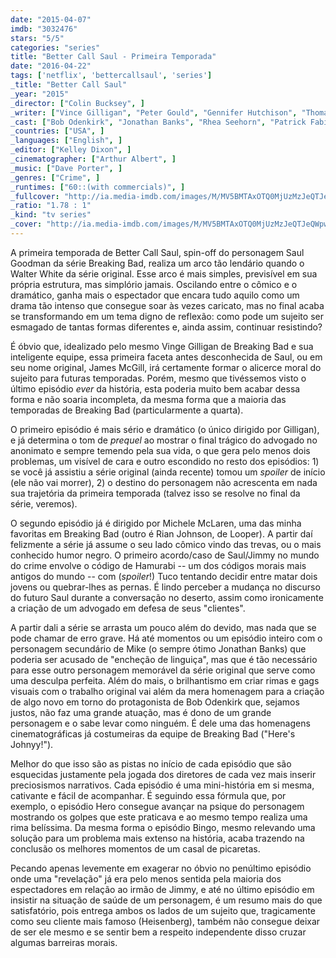 ```yaml
---
date: "2015-04-07"
imdb: "3032476"
stars: "5/5"
categories: "series"
title: "Better Call Saul - Primeira Temporada"
date: "2016-04-22"
tags: ['netflix', 'bettercallsaul', 'series']
_title: "Better Call Saul"
_year: "2015"
_director: ["Colin Bucksey", ]
_writer: ["Vince Gilligan", "Peter Gould", "Gennifer Hutchison", "Thomas Schnauz", "Gordon Smith", ]
_cast: ["Bob Odenkirk", "Jonathan Banks", "Rhea Seehorn", "Patrick Fabian", "Michael Mando", "Michael McKean", ]
_countries: ["USA", ]
_languages: ["English", ]
_editor: ["Kelley Dixon", ]
_cinematographer: ["Arthur Albert", ]
_music: ["Dave Porter", ]
_genres: ["Crime", ]
_runtimes: ["60::(with commercials)", ]
_fullcover: "http://ia.media-imdb.com/images/M/MV5BMTAxOTQ0MjUzMzJeQTJeQWpwZ15BbWU4MDY0NTAxNzMx.jpg"
_ratio: "1.78 : 1"
_kind: "tv series"
_cover: "http://ia.media-imdb.com/images/M/MV5BMTAxOTQ0MjUzMzJeQTJeQWpwZ15BbWU4MDY0NTAxNzMx._V1._SX94_SY140_.jpg"
---
```

A primeira temporada de Better Call Saul, spin-off do personagem Saul Goodman da série Breaking Bad, realiza um arco tão lendário quando o Walter White da série original. Esse arco é mais simples, previsível em sua própria estrutura, mas simplório jamais. Oscilando entre o cômico e o dramático, ganha mais o espectador que encara tudo aquilo como um drama tão intenso que consegue soar às vezes caricato, mas no final acaba se transformando em um tema digno de reflexão: como pode um sujeito ser esmagado de tantas formas diferentes e, ainda assim, continuar resistindo?

É óbvio que, idealizado pelo mesmo Vinge Gilligan de Breaking Bad e sua inteligente equipe, essa primeira faceta antes desconhecida de Saul, ou em seu nome original, James McGill, irá certamente formar o alicerce moral do sujeito para futuras temporadas. Porém, mesmo que tivéssemos visto o último episódio _ever_ da história, esta poderia muito bem acabar dessa forma e não soaria incompleta, da mesma forma que a maioria das temporadas de Breaking Bad (particularmente a quarta).

O primeiro episódio é mais sério e dramático (o único dirigido por Gilligan), e já determina o tom de _prequel_ ao mostrar o final trágico do advogado no anonimato e sempre temendo pela sua vida, o que gera pelo menos dois problemas, um visível de cara e outro escondido no resto dos episódios: 1) se você já assistiu a série original (ainda recente) tomou um _spoiler_ de início (ele não vai morrer), 2) o destino do personagem não acrescenta em nada sua trajetória da primeira temporada (talvez isso se resolve no final da série, veremos).

O segundo episódio já é dirigido por Michele McLaren, uma das minha favoritas em Breaking Bad (outro é Rian Johnson, de Looper). A partir daí felizmente a série já assume o seu lado cômico vindo das trevas, ou o mais conhecido humor negro. O primeiro acordo/caso de Saul/Jimmy no mundo do crime envolve o código de Hamurabi -- um dos códigos morais mais antigos do mundo -- com (_spoiler_!) Tuco tentando decidir entre matar dois jovens ou quebrar-lhes as pernas. É lindo perceber a mudança no discurso do futuro Saul durante a conversação no deserto, assim como ironicamente a criação de um advogado em defesa de seus "clientes".

A partir dali a série se arrasta um pouco além do devido, mas nada que se pode chamar de erro grave. Há até momentos ou um episódio inteiro com o personagem secundário de Mike (o sempre ótimo Jonathan Banks) que poderia ser acusado de "encheção de linguiça", mas que é tão necessário para esse outro personagem memorável da série original que serve como uma desculpa perfeita. Além do mais, o brilhantismo em criar rimas e gags visuais com o trabalho original vai além da mera homenagem para a criação de algo novo em torno do protagonista de Bob Odenkirk que, sejamos justos, não faz uma grande atuação, mas é dono de um grande personagem e o sabe levar como ninguém. É dele uma das homenagens cinematográficas já costumeiras da equipe de Breaking Bad ("Here's Johnyy!").

Melhor do que isso são as pistas no início de cada episódio que são esquecidas justamente pela jogada dos diretores de cada vez mais inserir preciosismos narrativos. Cada episódio é uma mini-história em si mesma, cativante e fácil de acompanhar. É seguindo essa fórmula que, por exemplo, o episódio Hero consegue avançar na psique do personagem mostrando os golpes que este praticava e ao mesmo tempo realiza uma rima belíssima. Da mesma forma o episódio Bingo, mesmo relevando uma solução para um problema mais extenso na história, acaba trazendo na conclusão os melhores momentos de um casal de picaretas.

Pecando apenas levemente em exagerar no óbvio no penúltimo episódio onde uma "revelação" já era pelo menos sentida pela maioria dos espectadores em relação ao irmão de Jimmy, e até no último episódio em insistir na situação de saúde de um personagem, é um resumo mais do que satisfatório, pois entrega ambos os lados de um sujeito que, tragicamente como seu cliente mais famoso (Heisenberg), também não consegue deixar de ser ele mesmo e se sentir bem a respeito independente disso cruzar algumas barreiras morais.
